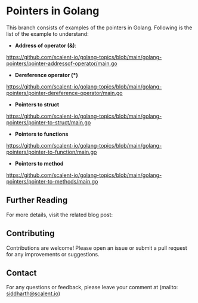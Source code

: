 # Pointers in Golang

This branch consists of examples of the pointers in Golang. Following is the list of the example to understand:


- **Address of operator (&)**: 

https://github.com/scalent-io/golang-topics/blob/main/golang-pointers/pointer-addressof-operator/main.go

- **Dereference operator (*)**

https://github.com/scalent-io/golang-topics/blob/main/golang-pointers/pointer-dereference-operator/main.go

- **Pointers to struct**

https://github.com/scalent-io/golang-topics/blob/main/golang-pointers/pointer-to-struct/main.go

- **Pointers to functions**

https://github.com/scalent-io/golang-topics/blob/main/golang-pointers/pointer-to-function/main.go

- **Pointers to method**

https://github.com/scalent-io/golang-topics/blob/main/golang-pointers/pointer-to-methods/main.go



## Further Reading

For more details, visit the related blog post: 

## Contributing
Contributions are welcome! Please open an issue or submit a pull request for any improvements or suggestions.

## Contact
For any questions or feedback, please leave your comment at (mailto: siddharth@scalent.io)
